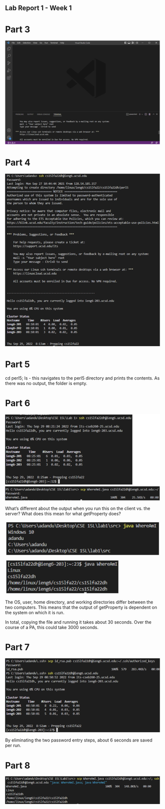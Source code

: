 ## Lab Report 1 - Week 1
# Part 3
![VSCode](<images/vscodeScreenshot.png>)

# Part 4
![ssh](<images/sshScreenshot.png>)

# Part 5
cd perl5; ls - this navigates to the perl5 directory and prints the contents. As there was no output, the folder is empty.

# Part 6
![scp](<images/scpScreenshot1.png>)

What’s different about the output when you run this on the client vs. the server? What does this mean for what getProperty does?

![Where](images/whereAmIDiff.png)

The OS, user, home directory, and working directories differ between the two computers. This means that the output of getProperty is dependent on the system on which it is run.

In total, copying the file and running it takes about 30 seconds. Over the course of a PA, this could take 3000 seconds.

# Part 7
![rsaKey](images/rsaKey.png)

By eliminating the two password entry steps, about 6 seconds are saved per run.

# Part 8
![combined](images/combined.png)
